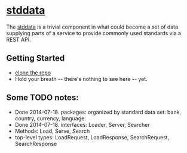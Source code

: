 # [stddata](https://github.com/musicbeat/stddata)

The [stddata](https://github.com/musicbeat/stddata) is a trivial component in what could become a set of data supplying parts of a service to provide commonly used standards via a REST API.

## Getting Started
 * [clone the repo](https://github.com/musicbeat/stddata)
 * Hold your breath -- there's nothing to see here -- yet.

## Some TODO notes:
 * Done 2014-07-18. packages: organized by standard data set: bank, country, currency, language.
 * Done 2014-07-18. interfaces: Loader, Server, Searcher
  * Methods: Load, Serve, Search
 * top-level types: LoadRequest, LoadResponse, SearchRequest, SearchResponse




